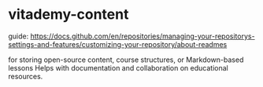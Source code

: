 # vitademy-content

guide: https://docs.github.com/en/repositories/managing-your-repositorys-settings-and-features/customizing-your-repository/about-readmes

for storing open-source content, course structures, or Markdown-based lessons
Helps with documentation and collaboration on educational resources.
